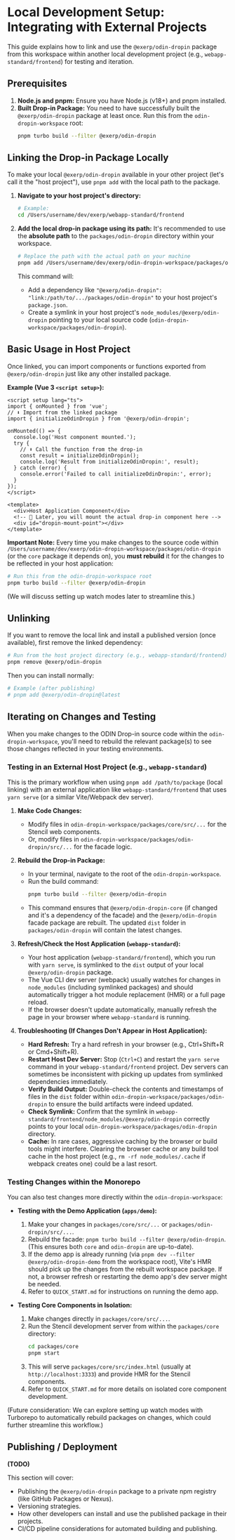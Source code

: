 # Local Development Setup: Integrating with External Projects

This guide explains how to link and use the `@exerp/odin-dropin` package from this workspace within another local development project (e.g., `webapp-standard/frontend`) for testing and iteration.

## Prerequisites

1.  **Node.js and pnpm:** Ensure you have Node.js (v18+) and pnpm installed.
2.  **Built Drop-in Package:** You need to have successfully built the `@exerp/odin-dropin` package at least once. Run this from the `odin-dropin-workspace` root:
    ```bash
    pnpm turbo build --filter @exerp/odin-dropin
    ```

## Linking the Drop-in Package Locally

To make your local `@exerp/odin-dropin` available in your other project (let's call it the "host project"), use `pnpm add` with the local path to the package.

1.  **Navigate to your host project's directory:**
    ```bash
    # Example:
    cd /Users/username/dev/exerp/webapp-standard/frontend
    ```

2.  **Add the local drop-in package using its path:**
    It's recommended to use the **absolute path** to the `packages/odin-dropin` directory within your workspace.
    ```bash
    # Replace the path with the actual path on your machine
    pnpm add /Users/username/dev/exerp/odin-dropin-workspace/packages/odin-dropin
    ```

    This command will:
    - Add a dependency like `"@exerp/odin-dropin": "link:/path/to/.../packages/odin-dropin"` to your host project's `package.json`.
    - Create a symlink in your host project's `node_modules/@exerp/odin-dropin` pointing to your local source code (`odin-dropin-workspace/packages/odin-dropin`).

## Basic Usage in Host Project

Once linked, you can import components or functions exported from `@exerp/odin-dropin` just like any other installed package.

**Example (Vue 3 `<script setup>`):**

```vue
<script setup lang="ts">
import { onMounted } from 'vue';
// ⬇️ Import from the linked package
import { initializeOdinDropin } from '@exerp/odin-dropin';

onMounted(() => {
  console.log('Host component mounted.');
  try {
    // ⬇️ Call the function from the drop-in
    const result = initializeOdinDropin();
    console.log('Result from initializeOdinDropin:', result);
  } catch (error) {
    console.error('Failed to call initializeOdinDropin:', error);
  }
});
</script>

<template>
  <div>Host Application Component</div>
  <!-- 📝 Later, you will mount the actual drop-in component here -->
  <div id="dropin-mount-point"></div>
</template>
```

**Important Note:** Every time you make changes to the source code within `/Users/username/dev/exerp/odin-dropin-workspace/packages/odin-dropin` (or the `core` package it depends on), you **must rebuild** it for the changes to be reflected in your host application:

```bash
# Run this from the odin-dropin-workspace root
pnpm turbo build --filter @exerp/odin-dropin
```

(We will discuss setting up watch modes later to streamline this.)

## Unlinking

If you want to remove the local link and install a published version (once available), first remove the linked dependency:

```bash
# Run from the host project directory (e.g., webapp-standard/frontend)
pnpm remove @exerp/odin-dropin
```

Then you can install normally:

```bash
# Example (after publishing)
# pnpm add @exerp/odin-dropin@latest
```

## Iterating on Changes and Testing

When you make changes to the ODIN Drop-in source code within the `odin-dropin-workspace`, you'll need to rebuild the relevant package(s) to see those changes reflected in your testing environments.

### Testing in an External Host Project (e.g., `webapp-standard`)

This is the primary workflow when using `pnpm add /path/to/package` (local linking) with an external application like `webapp-standard/frontend` that uses `yarn serve` (or a similar Vite/Webpack dev server).

1.  **Make Code Changes:**
    *   Modify files in `odin-dropin-workspace/packages/core/src/...` for the Stencil web components.
    *   Or, modify files in `odin-dropin-workspace/packages/odin-dropin/src/...` for the facade logic.

2.  **Rebuild the Drop-in Package:**
    *   In your terminal, navigate to the root of the `odin-dropin-workspace`.
    *   Run the build command:
        ```bash
        pnpm turbo build --filter @exerp/odin-dropin
        ```
    *   This command ensures that `@exerp/odin-dropin-core` (if changed and it's a dependency of the facade) and the `@exerp/odin-dropin` facade package are rebuilt. The updated `dist` folder in `packages/odin-dropin` will contain the latest changes.

3.  **Refresh/Check the Host Application (`webapp-standard`):**
    *   Your host application (`webapp-standard/frontend`), which you run with `yarn serve`, is symlinked to the `dist` output of your local `@exerp/odin-dropin` package.
    *   The Vue CLI dev server (webpack) usually watches for changes in `node_modules` (including symlinked packages) and should automatically trigger a hot module replacement (HMR) or a full page reload.
    *   If the browser doesn't update automatically, manually refresh the page in your browser where `webapp-standard` is running.

4.  **Troubleshooting (If Changes Don't Appear in Host Application):**
    *   **Hard Refresh:** Try a hard refresh in your browser (e.g., Ctrl+Shift+R or Cmd+Shift+R).
    *   **Restart Host Dev Server:** Stop (`Ctrl+C`) and restart the `yarn serve` command in your `webapp-standard/frontend` project. Dev servers can sometimes be inconsistent with picking up updates from symlinked dependencies immediately.
    *   **Verify Build Output:** Double-check the contents and timestamps of files in the `dist` folder within `odin-dropin-workspace/packages/odin-dropin` to ensure the build artifacts were indeed updated.
    *   **Check Symlink:** Confirm that the symlink in `webapp-standard/frontend/node_modules/@exerp/odin-dropin` correctly points to your local `odin-dropin-workspace/packages/odin-dropin` directory.
    *   **Cache:** In rare cases, aggressive caching by the browser or build tools might interfere. Clearing the browser cache or any build tool cache in the host project (e.g., `rm -rf node_modules/.cache` if webpack creates one) could be a last resort.

### Testing Changes within the Monorepo

You can also test changes more directly within the `odin-dropin-workspace`:

*   **Testing with the Demo Application (`apps/demo`):**
    1.  Make your changes in `packages/core/src/...` or `packages/odin-dropin/src/...`.
    2.  Rebuild the facade: `pnpm turbo build --filter @exerp/odin-dropin`. (This ensures both `core` and `odin-dropin` are up-to-date).
    3.  If the demo app is already running (via `pnpm dev --filter @exerp/odin-dropin-demo` from the workspace root), Vite's HMR should pick up the changes from the rebuilt workspace package. If not, a browser refresh or restarting the demo app's dev server might be needed.
    4.  Refer to `QUICK_START.md` for instructions on running the demo app.

*   **Testing Core Components in Isolation:**
    1.  Make changes directly in `packages/core/src/...`.
    2.  Run the Stencil development server from within the `packages/core` directory:
        ```bash
        cd packages/core
        pnpm start
        ```
    3.  This will serve `packages/core/src/index.html` (usually at `http://localhost:3333`) and provide HMR for the Stencil components.
    4.  Refer to `QUICK_START.md` for more details on isolated core component development.

(Future consideration: We can explore setting up watch modes with Turborepo to automatically rebuild packages on changes, which could further streamline this workflow.)

## Publishing / Deployment

**(TODO)**

This section will cover:
- Publishing the `@exerp/odin-dropin` package to a private npm registry (like GitHub Packages or Nexus).
- Versioning strategies.
- How other developers can install and use the published package in their projects.
- CI/CD pipeline considerations for automated building and publishing.